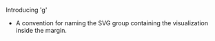 Introducing 'g'

 * A convention for naming the SVG group containing the visualization inside the margin.
